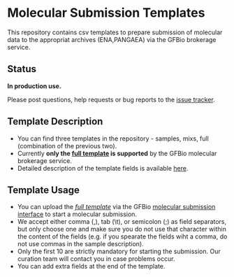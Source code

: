# Molecular Submission Templates

This repository contains csv templates to prepare submission of molecular data to the appropriat archives (ENA,PANGAEA) via the GFBio brokerage service.

## Status
**In production use.**

Please post questions, help requests or bug reports to the [issue tracker](https://github.com/gfbio/molecular-submission-templates/issues).

## Template Description

* You can find three templates in the repository - samples, mixs, full (combination of the previous two). 
* Currently **only the [full template](https://raw.githubusercontent.com/gfbio/molecular-submission-templates/excel-compatible/full_template.csv) is supported** by the GFBio molecular brokerage service.
* Detailed description of the template fields is available [here](https://github.com/gfbio/molecular-submission-templates/wiki/Template-Description).

## Template Usage
* You can upload the [*full template*](https://raw.githubusercontent.com/gfbio/molecular-submission-templates/excel-compatible/full_template.csv) via the GFBio [molecular submission interface](www.gfbio.org/data/submit/molecular) to start a molecular submission.
* We accept either comma (,), tab (\t), or semicolon (;) as field separators, but only choose one and make sure you do not use that character within the content of the fields (e.g. if you spearate the fields wiht a comma, do not use commas in the sample description).
* Only the first 10 are strictly mandatory for starting the submission. Our curation team will contact you in case problems occur.
* You can add extra fields at the end of the template.
